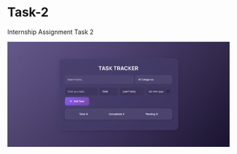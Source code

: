 # Task-2
Internship Assignment Task 2

![image alt](https://github.com/k3sk/Task-2/blob/210b8020b6b3b55b6c4934eef57170972a281ff0/Thumbnail%20Task%202.png)
